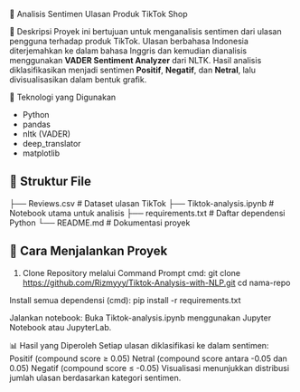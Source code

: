 🧠 Analisis Sentimen Ulasan Produk TikTok Shop

📌 Deskripsi
Proyek ini bertujuan untuk menganalisis sentimen dari ulasan pengguna terhadap produk TikTok. Ulasan berbahasa Indonesia diterjemahkan ke dalam bahasa Inggris dan kemudian dianalisis menggunakan **VADER Sentiment Analyzer** dari NLTK. Hasil analisis diklasifikasikan menjadi sentimen **Positif**, **Negatif**, dan **Netral**, lalu divisualisasikan dalam bentuk grafik.

🔧 Teknologi yang Digunakan
- Python
- pandas
- nltk (VADER)
- deep_translator
- matplotlib

## 📂 Struktur File
├── Reviews.csv # Dataset ulasan TikTok
├── Tiktok-analysis.ipynb # Notebook utama untuk analisis
├── requirements.txt # Daftar dependensi Python
└── README.md # Dokumentasi proyek

## 🚀 Cara Menjalankan Proyek
1. Clone Repository melalui Command Prompt
cmd:
   git clone https://github.com/Rizmyyy/Tiktok-Analysis-with-NLP.git
   cd nama-repo
   
Install semua dependensi (cmd):
pip install -r requirements.txt

Jalankan notebook:
Buka Tiktok-analysis.ipynb menggunakan Jupyter Notebook atau JupyterLab.

📊 Hasil yang Diperoleh
Setiap ulasan diklasifikasi ke dalam sentimen:
Positif (compound score ≥ 0.05)
Netral (compound score antara -0.05 dan 0.05)
Negatif (compound score ≤ -0.05)
Visualisasi menunjukkan distribusi jumlah ulasan berdasarkan kategori sentimen.

